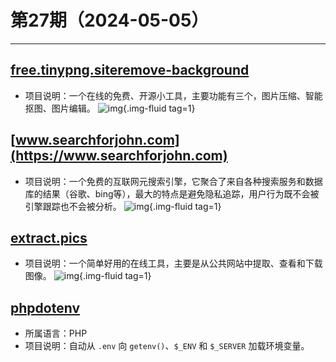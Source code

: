 # 第27期（2024-05-05）

---
## [free.tinypng.siteremove-background](https://free.tinypng.site/remove-background)
- 项目说明：一个在线的免费、开源小工具，主要功能有三个，图片压缩、智能抠图、图片编辑。
![img](https://mirror.ghproxy.com/https://raw.githubusercontent.com/xiaoxuan6/weekly/main/docs/static/images/2024-05-05/1714872931.png){.img-fluid tag=1}

## [www.searchforjohn.com](https://www.searchforjohn.com)
- 项目说明：一个免费的互联网元搜索引擎，它聚合了来自各种搜索服务和数据库的结果（谷歌、bing等），最大的特点是避免隐私追踪，用户行为既不会被引擎跟踪也不会被分析。
![img](https://mirror.ghproxy.com/https://raw.githubusercontent.com/xiaoxuan6/weekly/main/docs/static/images/2024-05-05/1714873044.png){.img-fluid tag=1}

## [extract.pics](https://extract.pics)
- 项目说明：一个简单好用的在线工具，主要是从公共网站中提取、查看和下载图像。
![img](https://mirror.ghproxy.com/https://raw.githubusercontent.com/xiaoxuan6/weekly/main/docs/static/images/2024-05-05/1714873385.png){.img-fluid tag=1}

## [phpdotenv](https://github.com/vlucas/phpdotenv)
- 所属语言：PHP
- 项目说明：自动从 `.env` 向 `getenv()`、`$_ENV` 和 `$_SERVER` 加载环境变量。

